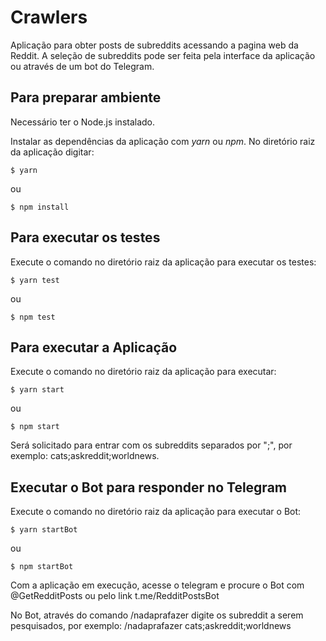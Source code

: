 ﻿# Crawlers
Aplicação para obter posts de subreddits acessando a pagina web da Reddit. A seleção de subreddits pode ser feita pela interface da aplicação ou através de um bot do Telegram.

## Para preparar ambiente ##
Necessário ter o Node.js instalado.

Instalar as dependências da aplicação com *yarn* ou *npm*. No diretório raiz da aplicação digitar:

```shell
$ yarn
```
ou

```shell
$ npm install
```

## Para executar os testes ##
Execute o comando no diretório raiz da aplicação para executar os testes:

```shell
$ yarn test
```
ou

```shell
$ npm test
```

## Para executar a Aplicação ##
Execute o comando no diretório raiz da aplicação para executar:

```shell
$ yarn start
```
ou

```shell
$ npm start
```

Será solicitado para entrar com os subreddits separados por ";", por exemplo: cats;askreddit;worldnews.

## Executar o Bot para responder no Telegram ##
Execute o comando no diretório raiz da aplicação para executar o Bot:

```shell
$ yarn startBot
```
ou

```shell
$ npm startBot
```

Com a aplicação em execução, acesse o telegram e procure o Bot com @GetRedditPosts ou pelo link t.me/RedditPostsBot

No Bot, através do comando /nadaprafazer digite os subreddit a serem pesquisados, por exemplo: /nadaprafazer cats;askreddit;worldnews
